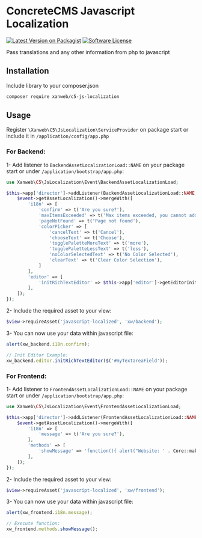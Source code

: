 # ConcreteCMS Javascript Localization
[![Latest Version on Packagist](https://img.shields.io/packagist/v/xanweb/c5-js-localization.svg?style=flat-square)](https://packagist.org/packages/xanweb/c5-js-localization)
[![Software License](https://img.shields.io/badge/license-MIT-brightgreen.svg?style=flat-square)](LICENSE)

Pass translations and any other information from php to javascript

## Installation

Include library to your composer.json
```bash
composer require xanweb/c5-js-localization
```

## Usage

Register `\Xanweb\C5\JsLocalization\ServiceProvider` on package start or include it in `/application/config/app.php`

### For Backend:
1- Add listener to `BackendAssetLocalizationLoad::NAME` on your package start or under `/application/bootstrap/app.php`:
```php
use Xanweb\C5\JsLocalization\Event\BackendAssetLocalizationLoad;

$this->app['director']->addListener(BackendAssetLocalizationLoad::NAME, function (BackendAssetLocalizationLoad $event) {
    $event->getAssetLocalization()->mergeWith([
        'i18n' => [
            'confirm' => t('Are you sure?'),
            'maxItemsExceeded' => t('Max items exceeded, you cannot add any more items.'),
            'pageNotFound' => t('Page not found'),
            'colorPicker' => [
                'cancelText' => t('Cancel'),
                'chooseText' => t('Choose'),
                'togglePaletteMoreText' => t('more'),
                'togglePaletteLessText' => t('less'),
                'noColorSelectedText' => t('No Color Selected'),
                'clearText' => t('Clear Color Selection'),
            ]
        ],
        'editor' => [
            'initRichTextEditor' => $this->app['editor']->getEditorInitJSFunction(),
        ],
    ]);
});
```

2- Include the required asset to your view:
```php
$view->requireAsset('javascript-localized', 'xw/backend');
```
3- You can now use your data within javascript file:
```javascript
alert(xw_backend.i18n.confirm);

// Init Editor Example:
xw_backend.editor.initRichTextEditor($('#myTextareaField'));
```

### For Frontend:
1- Add listener to `FrontendAssetLocalizationLoad::NAME` on your package start or under `/application/bootstrap/app.php`:
```php
use Xanweb\C5\JsLocalization\Event\FrontendAssetLocalizationLoad;

$this->app['director']->addListener(FrontendAssetLocalizationLoad::NAME, function (FrontendAssetLocalizationLoad $event) {
    $event->getAssetLocalization()->mergeWith([
        'i18n' => [
            'message' => t('Are you sure?'),
        ],
        'methods' => [
            'showMessage' => 'function(){ alert("Website: ' . Core::make('site')->getSite()->getSiteName() . '"); }',
        ],
    ]);
});
```

2- Include the required asset to your view:
```php
$view->requireAsset('javascript-localized', 'xw/frontend');
```
3- You can now use your data within javascript file:
```javascript
alert(xw_frontend.i18n.message);

// Execute function:
xw_frontend.methods.showMessage();
```
